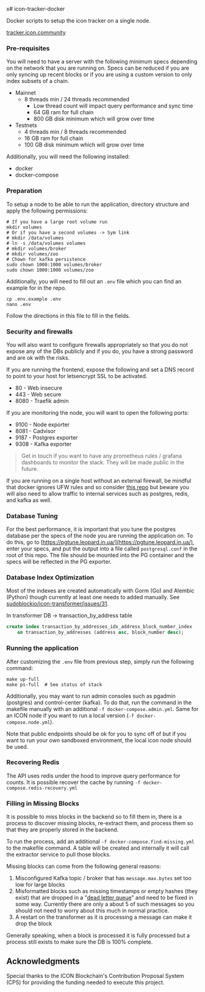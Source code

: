 x# icon-tracker-docker

Docker scripts to setup the icon tracker on a single node. 

[tracker.icon.community](https://tracker.icon.community/)

### Pre-requisites

You will need to have a server with the following minimum specs depending on the network that you are running on. Specs can be reduced if you are only syncing up recent blocks or if you are using a custom version to only index subsets of a chain. 

- Mainnet 
  - 8 threads min / 24 threads recommended 
    - Low thread count will impact query performance and sync time 
    - 64 GB ram for full chain
    - 800 GB disk minimum which will grow over time 
- Testnets 
  - 4 threads min / 8 threads recommended 
  - 16 GB ram for full chain
  - 100 GB disk minimum which will grow over time 

Additionally, you will need the following installed:

- docker
- docker-compose 

### Preparation 

To setup a node to be able to run the application, directory structure and apply the following permissions:

```shell
# If you have a large root volume run 
mkdir volumes 
# Or if you have a second volumes -> Sym link  
# mkdir /data/volumes
# ln -s /data/volumes volumes
# mkdir volumes/broker
# mkdir volumes/zoo
# Chown for kafka persistence 
sudo chown 1000:1000 volumes/broker
sudo chown 1000:1000 volumes/zoo
```

Additionally, you will need to fill out an `.env` file which you can find an example for in the repo. 

```shell
cp .env.example .env
nano .env
```

Follow the directions in this file to fill in the fields.

### Security and firewalls 

You will also want to configure firewalls appropriately so that you do not expose any of the DBs publicly and if you do, you have a strong password and are ok with the risks. 

If you are running the frontend, expose the following and set a DNS record to point to your host for letsencrypt SSL to be activated. 

- 80 - Web insecure 
- 443 - Web secure 
- 8080 - Traefik admin 

If you are monitoring the node, you will want to open the following ports:

- 9100 - Node exporter 
- 8081 - Cadvisor 
- 9187 - Postgres exporter 
- 9308 - Kafka exporter 

> Get in touch if you want to have any prometheus rules / grafana dashboards to monitor the stack. They will be made public in the future.  

If you are running on a single host without an external firewall, be mindful that docker ignores UFW rules and so consider [this repo](https://github.com/chaifeng/ufw-docker) but beware you will also need to allow traffic to internal services such as postgres, redis, and kafka as well.  

### Database Tuning 

For the best performance, it is important that you tune the postgres database per the specs of the node you are running the application on. To do this, go to [https://pgtune.leopard.in.ua/](https://pgtune.leopard.in.ua/), enter your specs, and put the output into a file called `postgresql.conf` in the root of this repo.  The file should be mounted into the PG container and the specs will be reflected in the PG exporter.

### Database Index Optimization 

Most of the indexes are created automatically with Gorm (Go) and Alembic (Python) though currently at least one needs to added manually. See [sudoblockio/icon-transformer/issues/31](https://github.com/sudoblockio/icon-transformer/issues/31). 

In transformer DB -> transaction_by_address table 
```sql
create index transaction_by_addresses_idx_address_block_number_index
    on transaction_by_addresses (address asc, block_number desc);
```

### Running the application 

After customizing the `.env` file from previous step, simply run the following command:

```shell
make up-full 
make ps-full  # See status of stack 
```

Additionally, you may want to run admin consoles such as pgadmin (postgres) and control-center (kafka). To do that, run the command in the makefile manually with an additional `-f docker-compose.admin.yml`.  Same for an ICON node if you want to run a local version (`-f docker-compose.node.yml`). 

Note that public endpoints should be ok for you to sync off of but if you want to run your own sandboxed environment, the local icon node should be used. 

### Recovering Redis 

The API uses redis under the hood to improve query performance for counts. It is possible recover the cache by running `-f docker-compose.redis-recovery.yml`  


### Filling in Missing Blocks 

It is possible to miss blocks in the backend so to fill them in, there is a process to discover missing blocks, re-extract them, and process them so that they are properly stored in the backend. 

To run the process, add an additional `-f docker-compose.find-missing.yml` to the makefile command.  A table will be created and internally it will call the extractor service to pull those blocks. 

Missing blocks can come from the following general reasons:

1. Misconfigured Kafka topic / broker that has `message.max.bytes` set too low for large blocks
2. Misformatted blocks such as missing timestamps or empty hashes (they exist) that are dropped in a "[dead letter queue](https://medium.com/@sannidhi.s.t/dead-letter-queues-dlqs-in-kafka-afb4b6835309)" and need to be fixed in some way.  Currently there are only a about 5 of such messages so you should not need to worry about this much in normal practice. 
3. A restart on the transformer as it is processing a message can make it drop the block 

Generally speaking, when a block is processed it is fully processed but a process still exists to make sure the DB is 100% complete. 

## Acknowledgments 

Special thanks to the ICON Blockchain's Contribution Proposal System (CPS) for providing the funding needed to execute this project. 
